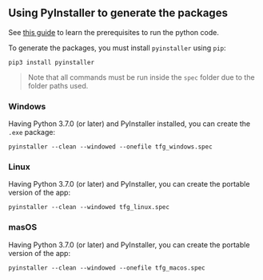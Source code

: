 ## Using PyInstaller to generate the packages

See [this guide](../src/README.md) to learn the prerequisites to run the python code.

To generate the packages, you must install `pyinstaller` using `pip`:

```
pip3 install pyinstaller
```

> Note that all commands must be run inside the `spec` folder due to the folder paths used.

### Windows

Having Python 3.7.0 (or later) and PyInstaller installed, you can create the `.exe` package:

```
pyinstaller --clean --windowed --onefile tfg_windows.spec
```

### Linux

Having Python 3.7.0 (or later) and PyInstaller, you can create the portable version of the app:

```
pyinstaller --clean --windowed tfg_linux.spec
```


### masOS

Having Python 3.7.0 (or later) and PyInstaller, you can create the portable version of the app:

```
pyinstaller --clean --windowed --onefile tfg_macos.spec
```